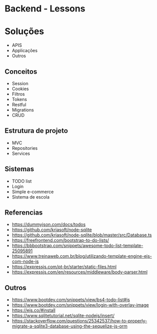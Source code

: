 # Backend - Lessons

# Soluções
 - APIS
 - Applicações
 - Outros

## Conceitos
- Session
- Cookies
- Filtros
- Tokens
- Restful
- Migrations
- CRUD

## Estrutura de projeto
 - MVC
 - Repositories
 - Services

## Sistemas 
 - TODO list
 - Login
 - Simple e-commerce
 - Sistema de escola


## Referencias
- https://dummyjson.com/docs/todos
- https://github.com/kriasoft/node-sqlite
- https://github.com/kriasoft/node-sqlite/blob/master/src/Database.ts
- https://freefrontend.com/bootstrap-to-do-lists/
- https://bbbootstrap.com/snippets/awesome-todo-list-template-25095891
- https://www.treinaweb.com.br/blog/utilizando-template-engine-ejs-com-node-js
- https://expressjs.com/pt-br/starter/static-files.html
- https://expressjs.com/en/resources/middleware/body-parser.html

## Outros
- https://www.bootdey.com/snippets/view/bs4-todo-list#js
- https://www.bootdey.com/snippets/view/login-with-overlay-image
- https://ejs.co/#install
- https://www.sqlitetutorial.net/sqlite-nodejs/insert/
- https://stackoverflow.com/questions/25342537/how-to-properly-migrate-a-sqlite3-database-using-the-sequelize-js-orm